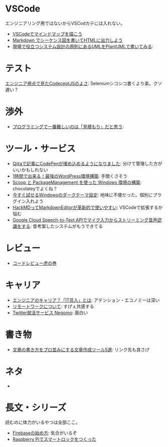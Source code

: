 # VSCode
エンジニアリング用ではないからVSCodカテには入れない。

- [VSCodeでマインドマップを描こう](https://qiita.com/u-tanick/items/c178a759ab228eb1d64a)
- [Markdown でシーケンス図を書いてHTMLに出力しよう](https://qiita.com/ksh-fthr/items/40ebbcdb67d126ac2202)
- [現場で役立つシステム設計の原則にあるUMLをPlantUMLで書いてみる](https://qiita.com/laqiiz/items/fb7ad9dfb7430dd08455): 

# テスト
[エンジニア視点で見たCodeceptJSのよさ](https://qiita.com/tsuemura/items/fc0c74884cb3c6760a75): Seleniumシコシコ書くより楽。クソ遅い？

# 渉外
- [プログラミングで一番難しいのは「見積もり」だと思う](https://qiita.com/yuno_miyako/items/8678cd542fbb7050e40e): 

# ツール・サービス
- [Qiitaで記事にCodePenが埋め込めるようになりました](https://qiita.com/Qiita/items/edae7417214c8e957f54): 分けて管理した方がいいかもしれない
- [1時間で出来る！最強のWordPress環境構築](https://qiita.com/ryuta69/items/dbb0db5cf7099b7a7cc4): 手間くさそう
- [Scoop と PackageManagement を使った Windows 環境の構築](https://qiita.com/kikuchi_kentaro/items/77793e4a21db6ffdb7cd): chocolateyでよくね？
- [今すぐ試せるWindowsのダークテーマ設定](https://qiita.com/yokoyan/items/a7525235ef002d538dec): 地味に不便だった。個別にプラグイン入れよう
- [HackMDってMarkdownEditorが革新的で使いやすい](https://qiita.com/norinity1103/items/85aa990dbe6582b6d701): VSCodeで拡張するか悩む
- [Google Cloud Speech-to-Text APIでマイク入力からストリーミング音声認識をする](https://qiita.com/hamham/items/3733ac8cd9e3d7b9ccae): 昔考案したシステムがもうできてる

# レビュー
- [コードレビュー虎の巻](https://qiita.com/teradonburi/items/2fa475c860d0fb16c0eb)

# キャリア
- [エンジニアのキャリア？「IT芸人」とは](https://qiita.com/masuidrive/items/8d9bb0cfc2096c4eb8db): アテンション・エコノミーは深い
- [リモートワークについて](https://qiita.com/YuichiroMinato/items/a67d0fa8323649ddd9d0): すげぇ共感する
- [Twitter就活サービス Negomo](https://qiita.com/TaKO8Ki/items/f7812f3164e00199bda6): 面白い

# 書き物
- [文章の書き方をプロ並みにする文章作成ツール5選](https://qiita.com/busyoumono99/items/01348bcdd8f40cc392c5#_reference-4c67286ac470033f12fd): リンク先も良さげ

# ネタ
- [](https://qiita.com/TaKO8Ki/items/f7812f3164e00199bda6)

# 長文・シリーズ
読むのに体力がいるやつは全部ここ。
- [Firebaseの始め方](https://qiita.com/kohashi/items/43ea22f61ade45972881): 気合がいるぞ
- [Raspberry Piでスマートロックをつくった](https://qiita.com/undo0530/items/669b6ee6b2277ea64b33)
